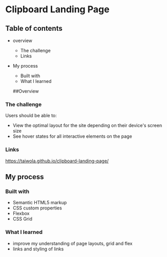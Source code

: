 # Clipboard Landing Page

## Table of contents

- overview
  - The challenge
  - Links
- My process
  - Built with
  - What I learned

  ##Overview

### The challenge

Users should be able to:

- View the optimal layout for the site depending on their device's screen size
- See hover states for all interactive elements on the page

### Links

<https://taiwola.github.io/clipboard-landing-page/>

## My process

### Built with

- Semantic HTML5 markup
- CSS custom properties
- Flexbox
- CSS Grid

### What I learned

- improve my understanding of page layouts, grid and flex
- links and styling of links
